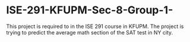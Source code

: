 # ISE-291-KFUPM-Sec-8-Group-1-
This project is required to in the ISE 291 course in KFUPM. The project is trying to predict the average math section of the SAT test in NY city. 
